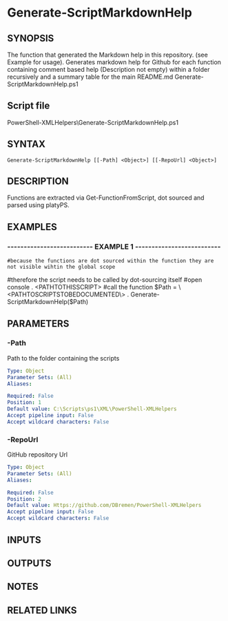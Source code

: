 # Generate-ScriptMarkdownHelp

## SYNOPSIS
The function that generated the Markdown help in this repository.
(see Example for usage). 
Generates markdown help for Github for each function containing comment based help (Description not empty) within a folder recursively and a summary table for the main README.md Generate-ScriptMarkdownHelp.ps1

## Script file
PowerShell-XMLHelpers\Generate-ScriptMarkdownHelp.ps1

## SYNTAX

```
Generate-ScriptMarkdownHelp [[-Path] <Object>] [[-RepoUrl] <Object>]
```

## DESCRIPTION
Functions are extracted via Get-FunctionFromScript, dot sourced and parsed using platyPS.

## EXAMPLES

### -------------------------- EXAMPLE 1 --------------------------
```
#because the functions are dot sourced within the function they are not visible wihtin the global scope
```

#therefore the script needs to be called by dot-sourcing itself
#open console
.
\<PATHTOTHISSCRIPT\>
#call the function
$Path = \<PATHTOSCRIPTSTOBEDOCUMENTED\>
.
Generate-ScriptMarkdownHelp($Path)

## PARAMETERS

### -Path
Path to the folder containing the scripts

```yaml
Type: Object
Parameter Sets: (All)
Aliases: 

Required: False
Position: 1
Default value: C:\Scripts\ps1\XML\PowerShell-XMLHelpers
Accept pipeline input: False
Accept wildcard characters: False
```

### -RepoUrl
GitHub repository Url

```yaml
Type: Object
Parameter Sets: (All)
Aliases: 

Required: False
Position: 2
Default value: Https://github.com/DBremen/PowerShell-XMLHelpers
Accept pipeline input: False
Accept wildcard characters: False
```

## INPUTS

## OUTPUTS

## NOTES

## RELATED LINKS

